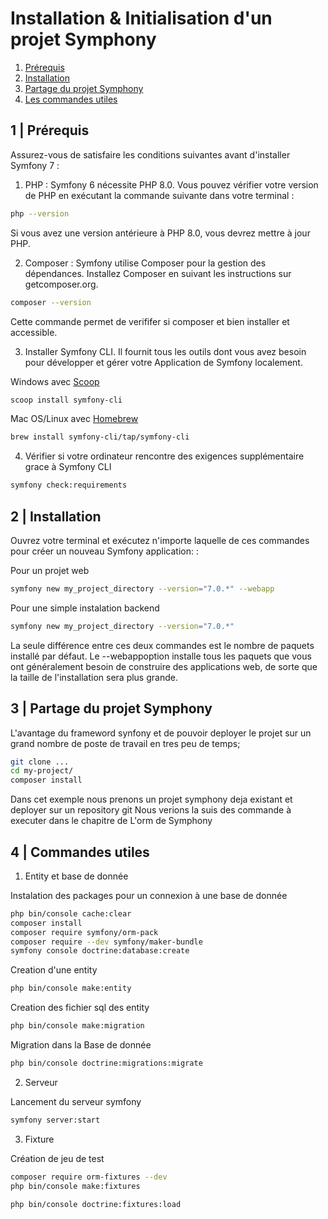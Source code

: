 # Installation & Initialisation d'un projet Symphony

1. [Prérequis](#1--Prérequis)
2. [Installation](#2--Installation)
3. [Partage du projet Symphony](#3--Partage-du-projet-Symphony)
4. [Les commandes utiles](#4--Commandes-utiles)

## 1 | Prérequis

Assurez-vous de satisfaire les conditions suivantes avant d'installer Symfony 7 :

1. PHP : Symfony 6 nécessite PHP 8.0. Vous pouvez vérifier votre version de PHP en exécutant la commande suivante dans votre terminal :

  ```bash
  php --version
  ```
Si vous avez une version antérieure à PHP 8.0, vous devrez mettre à jour PHP.

2. Composer : Symfony utilise Composer pour la gestion des dépendances. Installez Composer en suivant les instructions sur getcomposer.org.

```bash
composer --version
```
Cette commande permet de verififer si composer et bien installer et accessible.

3. Installer Symfony CLI. Il fournit tous les outils dont vous avez besoin pour développer et gérer votre Application de Symfony localement.

Windows avec [Scoop](https://scoop.sh/)
```bash
scoop install symfony-cli
```

Mac OS/Linux avec [Homebrew](https://brew.sh/)
```bash
brew install symfony-cli/tap/symfony-cli
```

4. Vérifier si votre ordinateur rencontre des exigences supplémentaire grace à Symfony CLI
```bash
symfony check:requirements
```


## 2 | Installation

Ouvrez votre terminal et exécutez n'importe laquelle de ces commandes pour créer un nouveau Symfony application: :

Pour un projet web
```bash
symfony new my_project_directory --version="7.0.*" --webapp
```

Pour une simple instalation backend
```bash
symfony new my_project_directory --version="7.0.*"
```

La seule différence entre ces deux commandes est le nombre de paquets installé par défaut. Le --webappoption installe tous les paquets que vous ont généralement besoin de construire des applications web, de sorte que la taille de l'installation sera plus grande.

## 3 | Partage du projet Symphony

L'avantage du frameword synfony et de pouvoir deployer le projet sur un grand nombre de poste de travail en tres peu de temps;

```bash
git clone ...
cd my-project/
composer install
```
Dans cet exemple nous prenons un projet symphony deja existant et deployer sur un repository git
Nous verions la suis des commande à executer dans le chapitre de L'orm de Symphony

## 4 | Commandes utiles


1. Entity et base de donnée

Instalation des packages pour un connexion à une base de donnée
```bash
php bin/console cache:clear
composer install
composer require symfony/orm-pack
composer require --dev symfony/maker-bundle
symfony console doctrine:database:create
```

Creation d'une entity
```bash
php bin/console make:entity
```

Creation des fichier sql des entity
```bash
php bin/console make:migration
```

Migration dans la Base de donnée
```bash
php bin/console doctrine:migrations:migrate
```

2. Serveur

Lancement du serveur symfony
```bash
symfony server:start 
```

3. Fixture

Création de jeu de test
```bash
composer require orm-fixtures --dev
php bin/console make:fixtures

php bin/console doctrine:fixtures:load
```
